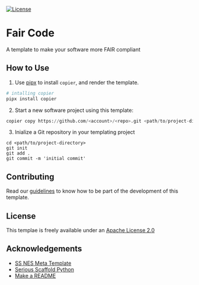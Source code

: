 [![License](https://img.shields.io/badge/License-Apache_2.0-blue.svg)](https://opensource.org/licenses/Apache-2.0)
# Fair Code

A template to make your software more FAIR compliant

## How to Use

1. Use [pipx](https://pipx.pypa.io/stable/installation/) to install `copier`, and render the template.

```bash
# intalling copier
pipx install copier
```

2. Start a new software project using this template:

```python
copier copy https://github.com/<account>/<repo>.git <path/to/project-directory>
```

3. Inialize a Git repository in your templating project

```shell
cd <path/to/project-directory>
git init
git add . 
git commit -m 'initial commit'
```

## Contributing
Read our [guidelines](CONTRIBUTING.md) to know how to be part of the development of this template. 

## License


This templae is freely available under an [Apache License 2.0](https://choosealicense.com/licenses/apache-2.0/)

## Acknowledgements


* [SS NES Meta Template](https://github.com/SS-NES/meta-template)
* [Serious Scaffold Python](https://github.com/serious-scaffold/ss-python)
* [Make a README](https://www.makeareadme.com/)



